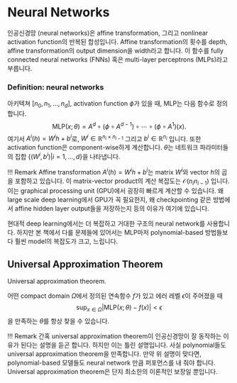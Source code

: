 # Neural Networks
인공신경망 (neural networks)은 affine transformation, 그리고 nonlinear activation function의 반복된 합성입니다.
Affine transformation의 횟수를 depth, affine transformation의 output dimension을 width라고 합니다.
이 함수를 fully connected neural networks (FNNs) 혹은 multi-layer perceptrons (MLPs)라고 부릅니다.

### Definition: neural networks
아키텍쳐 $[n_0, n_1, \dots, n_d]$, activation function $\phi$가 있을 때,
MLP는 다음 함수로 정의합니다.
$$
    \mathrm{MLP}(x;\theta) = A^d \circ \left( \phi \circ A^{d-1} \right) \circ \cdots \circ \left( \phi \circ A^1 \right)(x).
$$
여기서 $A^i(h) = W^i h + b^i$로, $W^i \in \mathbb{R}^{n_i \times n_{i-1}}$ 그리고 $b^i \in \mathbb{R}^{n_i}$ 입니다.
또한 activation function은 component-wise하게 계산합니다.
$\theta$는 네트워크 파라미터들의 집합 $\{(W^i, b^i)|i=1, \dots, d\}$을 나타냅니다.


!!! Remark
    Affine transformation $A^i(h) = W^i h + b^i$는 matrix $W^i$와 vector $h$의 곱을 포함하고 있습니다.
    이 matrix-vector product의 계산 복잡도는 $\mathcal{O}(n_i n_{i-1})$ 입니다.
    이는 graphical processing unit (GPU)에서 굉장히 빠르게 계산할 수 있습니다.
    왜 large scale deep learning에서 GPU가 꼭 필요한지,
    왜 checkpointing 같은 방법에서 affine hidden layer output들을 저장하는지 등의 이유가 여기에 있습니다.
 

 
현대적 deep learning에서는 더 복잡하고 거대한 구조의 neural network를 사용합니다.
하지만 본 책에서 다룰 문제들에 있어서는 MLP마저 polynomial-based 방법들보다 훨씬 model의 복잡도가 크고, 느립니다.
 


## Universal Approximation Theorem
 

Universal approximation theorem.

어떤 compact domain $\Omega$에서 정의된 연속함수 $f$가 있고
에러 레벨 $\epsilon$이 주어졌을 때
$$
    \sup_{x\in \Omega}|\mathrm{MLP}(x;\theta) - f(x)| < \epsilon
$$
을 만족하는 $\theta$를 항상 찾을 수 있습니다.
 

!!! Remark 
    간혹 universal approximation theorem이 인공신경망이 잘 동작하는 이유가 된다는 설명을 듣곤 합니다.
    하지만 이는 틀린 설명입니다.
    사실 polynomial들도 universal approximation theorem을 만족합니다.
    만약 위 설명이 맞다면, polynomial-based 모델들도 neural network 만큼 퍼포먼스를 내 줘야 합니다.
    Universal approximation theorem은 단지 최소한의 이론적인 보장일 뿐입니다.
 